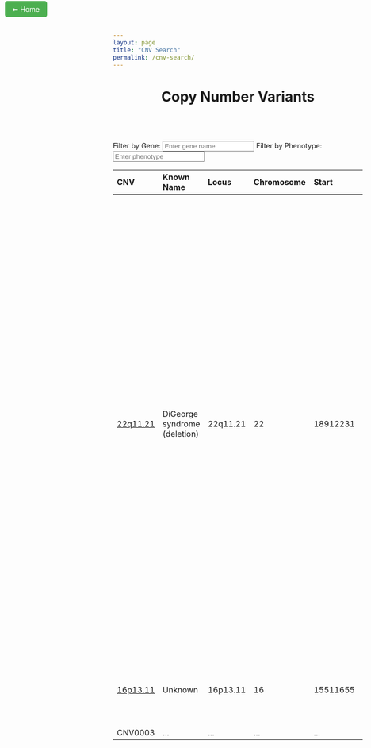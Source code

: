 ```yaml
---
layout: page
title: "CNV Search"
permalink: /cnv-search/
---
```


<!-- Home Button -->
<div style="position: absolute; top: 10px; left: 10px;">
    <a href="/" style="background-color: #4CAF50; color: white; padding: 8px 15px; text-decoration: none; border-radius: 5px;">
        ⬅ Home
    </a>
</div>

<!-- Title Centered -->
<div style="text-align: center;">
    <h1>Copy Number Variants</h1>
</div>

<div style="padding-top: 40px;">
</div>

<!-- Filters -->
<label>Filter by Gene: <input type="text" id="gene-filter" placeholder="Enter gene name"></label>
<label>Filter by Phenotype: <input type="text" id="phenotype-filter" placeholder="Enter phenotype"></label>

<style>
    #cnv-table th, 
    #cnv-table td {
        text-align: left;
        vertical-align: middle;
    }
</style>

<!-- CNV Table -->
<table id="cnv-table" class="display">
    <thead>
        <tr>
        <th>CNV</th>
        <th>Known Name</th>
        <th>Locus</th>
        <th>Chromosome</th>
        <th>Start</th>
        <th>End</th>
        <th>Genes</th>
        <!-- <th>Critical region genes</th> -->
        <th>Associated Diseases</th>
        <th>WikiPathways ID</th>
        </tr>
    </thead>
    <tbody> 
        <tr>
            <td><a href="/22q11-2/">22q11.21</a></td>
            <td>DiGeorge syndrome (deletion)</td>
            <td>22q11.21</td>
            <td>22</td>
            <td>18912231</td>
            <td>21465672</td>
            <td>PRODH, DGCR2, ESS2, TSSK2, GSC2, SLC25A1, CLTCL1, HIRA, MRPL40, C22orf39, UFD1, CDC45, CLDN5, SEPTIN5, GP1BB, TBX1, GNB1L, RTL10, TXNRD2, COMT, ARVCF, TANGO2, DGCR8, TRMT2A, RANBP1, ZDHHC8, RTN4R, DGCR6L, GGTLC3, RIMBP3, FAM230A, USP41P, ZNF74, SCARF2, KLHL22, MED15, PI4KA, SERPIND1, SNAP29, CRKL, AIFM3, LZTR1, THAP7, P2RX6, SLC7A4, LRRC74B</td>
            <td>Heart defects, Schizophrenia, Autism, and more to be added</td>
            <td><a href="https://www.wikipathways.org/instance/WP4657">WP4657</a></td>
        </tr>
        <tr>
            <td><a href="/16p13-11/">16p13.11</a></td>
            <td>Unknown</td>
            <td>16p13.11</td>
            <td>16</td>
            <td>15511655</td>
            <td>16293689</td>
            <td>BMERB1, MARF1, NDE1, MYH11, CEP20, ABCC1, ABCC6</td>
            <td>Schizophrenia, Autism, Epilepsy, and more to be added</td>
            <td><a href="https://www.wikipathways.org/pathways/WP5502.html">WP5502</a></td>
        </tr>
        <tr>
            <td>CNV0003</td>
            <td>...</td>
            <td>...</td>
            <td>...</td>
            <td>...</td>
            <td>...</td>
            <td>...</td>
            <td>...</td>
            <td>...</td>
        </tr>
    </tbody>
</table>

<script src="https://code.jquery.com/jquery-3.6.0.min.js"></script>
<script src="https://cdn.datatables.net/1.11.5/js/jquery.dataTables.min.js"></script>
<link rel="stylesheet" href="https://cdn.datatables.net/1.11.5/css/jquery.dataTables.min.css">

<script>
$(document).ready(function () {
    var table = $('#cnv-table').DataTable({
        "paging": true,
        "searching": true,
        "ordering": true
    });

    $('#gene-filter').on('keyup', function () {
        var searchTerm = this.value.toLowerCase();
        var searchTerms = searchTerm.split(/\s*,\s*/);  // Split by comma to handle multiple terms

        if (searchTerm === '') {
            // Reset the custom filter when input is empty
            table.rows().every(function () {
                $(this.node()).show(); 
            });
            table.search('').draw(); 
            return;
        }

        table.column(6).search('', false, false).draw();
        table.rows().every(function () {
            var rowData = this.data();
            var genes = rowData[6].toLowerCase().split(/\s*,\s*/); 

            if (searchTerms.every(term => genes.some(gene => gene.toLowerCase() === term))) {
                $(this.node()).show(); // Show matching row
            } else {
                $(this.node()).hide();
            }
        });
    });

    $('#phenotype-filter').on('keyup', function () {
        table.column(7).search(this.value, true, false).draw();
    });
});
</script>
